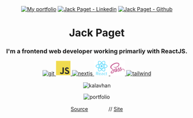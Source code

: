 <p align="center">
<a href="https://jackpaget.vercel.app" target="blank"><img align="center" src="https://svgshare.com/i/nuC.svg" alt="My portfolio" height="30" width="30" /></a>
<a href="#" target="blank"><img align="center" src="https://cdn-icons-png.flaticon.com/512/174/174857.png" alt="Jack Paget - Linkedin" height="30" width="30" /></a>
<a href="https://www.github.com/Jack-LP" target="blank"><img align="center" src="https://cdn.icon-icons.com/icons2/1907/PNG/512/iconfinder-github-4555889_121361.png" alt="Jack Paget - Github" height="30" width="30" /></a>
</p>
<h1 align="center">Jack Paget</h1>
<h3 align="center">I'm a frontend web developer working primarliy with ReactJS.</h3>

<p align="center"> <a href="https://git-scm.com/" target="_blank" rel="noreferrer"> <img src="https://www.vectorlogo.zone/logos/git-scm/git-scm-icon.svg" alt="git" width="40" height="40"/> </a> <a href="https://developer.mozilla.org/en-US/docs/Web/JavaScript" target="_blank" rel="noreferrer"> <img src="https://raw.githubusercontent.com/devicons/devicon/master/icons/javascript/javascript-original.svg" alt="javascript" width="40" height="40"/> </a> <a href="https://nextjs.org/" target="_blank" rel="noreferrer"> <img src="https://www.rlogical.com/wp-content/uploads/2021/08/Rlogical-Blog-Images-thumbnail.png" alt="nextjs" width="40" height="40"/> </a> <a href="https://reactjs.org/" target="_blank" rel="noreferrer"> <img src="https://raw.githubusercontent.com/devicons/devicon/master/icons/react/react-original-wordmark.svg" alt="react" width="40" height="40"/> </a> <a href="https://sass-lang.com" target="_blank" rel="noreferrer"> <img src="https://raw.githubusercontent.com/devicons/devicon/master/icons/sass/sass-original.svg" alt="sass" width="40" height="40"/> </a> <a href="https://tailwindcss.com/" target="_blank" rel="noreferrer"> <img src="https://www.vectorlogo.zone/logos/tailwindcss/tailwindcss-icon.svg" alt="tailwind" width="40" height="40"/> </a> </p>

<p align="center"><img align="center" src="https://github-readme-stats.vercel.app/api?username=Jack-LP&theme=dark&show_icons=true&hide=prs,issues,contribs" alt="kalavhan" /></p>

<p align="center"><img src="https://github-readme-stats.vercel.app/api/pin/?username=jack-lp&repo=Portfolio&theme=dark&show_icons=true" alt="portfolio" /></p>

<p align="center">
<a href="https://www.github.com/Jack-LP/portfolio" target="blank">Source</a>ㅤㅤㅤㅤ // <a href="https://jackpaget.vercel.app" target="blank">Site</a>
</p>
